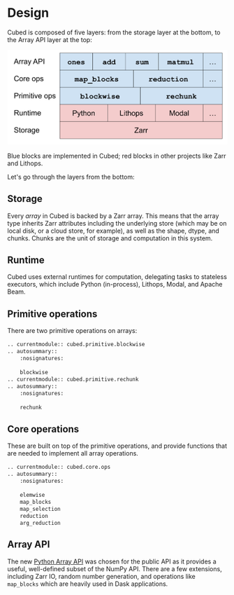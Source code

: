 # Design

Cubed is composed of five layers: from the storage layer at the bottom, to the Array API layer at the top:

![Five layer diagram](images/design.svg)

Blue blocks are implemented in Cubed; red blocks in other projects like Zarr and Lithops.

Let's go through the layers from the bottom:

## Storage

Every _array_ in Cubed is backed by a Zarr array. This means that the array type inherits Zarr attributes including the underlying store (which may be on local disk, or a cloud store, for example), as well as the shape, dtype, and chunks. Chunks are the unit of storage and computation in this system.

## Runtime

Cubed uses external runtimes for computation, delegating tasks to stateless executors, which include Python (in-process), Lithops, Modal, and Apache Beam.


## Primitive operations

There are two primitive operations on arrays:

```{eval-rst}
.. currentmodule:: cubed.primitive.blockwise
.. autosummary::
    :nosignatures:

    blockwise
.. currentmodule:: cubed.primitive.rechunk
.. autosummary::
    :nosignatures:

    rechunk
```

## Core operations

These are built on top of the primitive operations, and provide functions that are needed to implement all array operations.

```{eval-rst}
.. currentmodule:: cubed.core.ops
.. autosummary::
    :nosignatures:

    elemwise
    map_blocks
    map_selection
    reduction
    arg_reduction
```

## Array API

The new [Python Array API](https://data-apis.org/array-api/latest/) was chosen for the public API as it provides a useful, well-defined subset of the NumPy API. There are a few extensions, including Zarr IO, random number generation, and operations like `map_blocks` which are heavily used in Dask applications.
